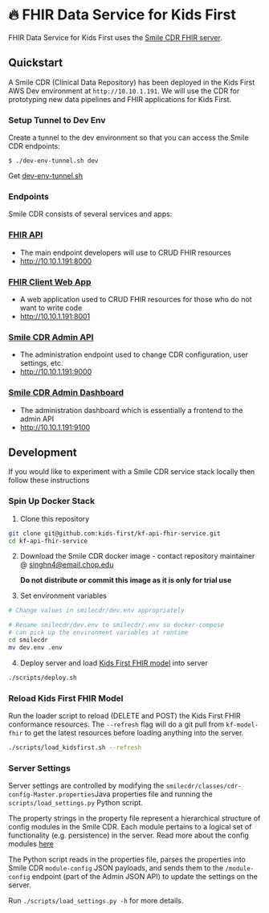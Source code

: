 # 🔥 FHIR Data Service for Kids First

FHIR Data Service for Kids First uses the [Smile CDR FHIR server](https://smilecdr.com/docs/).

## Quickstart

A Smile CDR (Clinical Data Repository) has been deployed in the Kids First AWS
Dev environment at `http://10.10.1.191`. We will use the CDR
for prototyping new data pipelines and FHIR applications for Kids First.

### Setup Tunnel to Dev Env
Create a tunnel to the dev environment so that you can access the Smile CDR
endpoints:

```shell
$ ./dev-env-tunnel.sh dev
```
Get [dev-env-tunnel.sh](https://github.com/kids-first/aws-infra-toolbox/blob/master/scripts/developer_scripts/dev-env-tunnel)

### Endpoints
Smile CDR consists of several services and apps:

### [FHIR API](https://smilecdr.com/docs/tutorial_and_tour/fhir_crud_operations.html)

- The main endpoint developers will use to CRUD FHIR resources
- http://10.10.1.191:8000

### [FHIR Client Web App](https://smilecdr.com/docs/fhir_repository/fhirweb_console.html)

- A web application used to CRUD FHIR resources for those who do not want to write code
- http://10.10.1.191:8001

### [Smile CDR Admin API](https://smilecdr.com/docs/fhir_repository/fhirweb_console.html)

- The administration endpoint used to change CDR configuration, user settings, etc.
- http://10.10.1.191:9000

### [Smile CDR Admin Dashboard](https://smilecdr.com/docs/modules/web_admin_console.html)

- The administration dashboard which is essentially a frontend to the admin API
- http://10.10.1.191:9100

## Development

If you would like to experiment with a Smile CDR service stack locally then
follow these instructions

### Spin Up Docker Stack

1. Clone this repository

```bash
git clone git@github.com:kids-first/kf-api-fhir-service.git
cd kf-api-fhir-service
```

2. Download the Smile CDR docker image - contact repository maintainer @ singhn4@email.chop.edu

    **Do not distribute or commit this image as it is only for trial use**

3. Set environment variables

```bash
# Change values in smilecdr/dev.env appropriately

# Rename smilecdr/dev.env to smilecdr/.env so docker-compose
# can pick up the environment variables at runtime
cd smilecdr
mv dev.env .env
```

4. Deploy server and load [Kids First FHIR model](https://github.com/kids-first/kf-model-fhir)
   into server

```bash
./scripts/deploy.sh
```

### Reload Kids First FHIR Model
Run the loader script to reload (DELETE and POST) the Kids First FHIR
conformance resources. The `--refresh` flag will do a git pull from
`kf-model-fhir` to get the latest resources before loading anything into
the server.

```bash
./scripts/load_kidsfirst.sh --refresh
```
### Server Settings

Server settings are controlled by modifying the
`smilecdr/classes/cdr-config-Master.properties`Java properties file and
running the `scripts/load_settings.py` Python script.

The property strings in the property file represent a hierarchical structure of
config modules in the Smile CDR. Each module pertains to a logical set of
functionality (e.g. persistence) in the server. Read more about the config modules
[here](https://smilecdr.com/docs/json_admin_endpoints/module_config_endpoint.html)

The Python script reads in the properties file, parses the properties
into Smile CDR `module-config` JSON payloads, and sends them to the
`/module-config` endpoint (part of the Admin JSON API) to update the settings
on the server.

Run `./scripts/load_settings.py -h` for more details.
